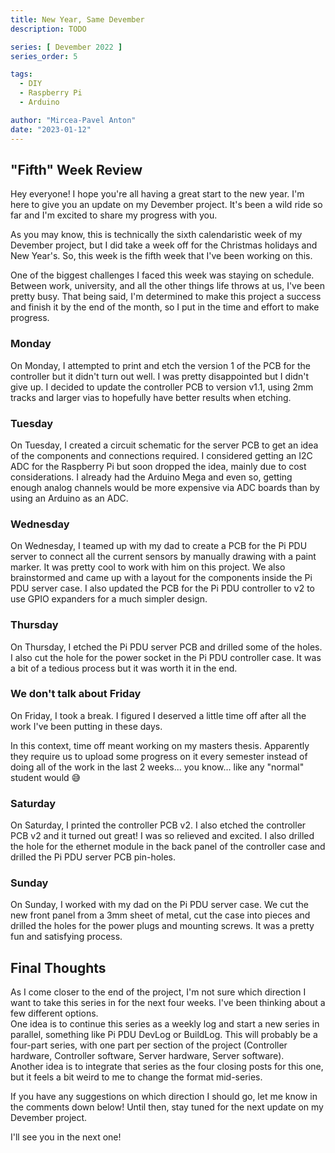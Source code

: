 ```yaml
---
title: New Year, Same Devember
description: TODO

series: [ Devember 2022 ]
series_order: 5

tags:
  - DIY
  - Raspberry Pi
  - Arduino

author: "Mircea-Pavel Anton"
date: "2023-01-12"
---
```


## "Fifth" Week Review

Hey everyone! I hope you're all having a great start to the new year. I'm here to give you an update on my Devember project. It's been a wild ride so far and I'm excited to share my progress with you.

As you may know, this is technically the sixth calendaristic week of my Devember project, but I did take a week off for the Christmas holidays and New Year's. So, this week is the fifth week that I've been working on this.

One of the biggest challenges I faced this week was staying on schedule. Between work, university, and all the other things life throws at us, I've been pretty busy. That being said, I'm determined to make this project a success and finish it by the end of the month, so I put in the time and effort to make progress.

### Monday

On Monday, I attempted to print and etch the version 1 of the PCB for the controller but it didn't turn out well. I was pretty disappointed but I didn't give up. I decided to update the controller PCB to version v1.1, using 2mm tracks and larger vias to hopefully have better results when etching.

### Tuesday

On Tuesday, I created a circuit schematic for the server PCB to get an idea of the components and connections required. I considered getting an I2C ADC for the Raspberry Pi but soon dropped the idea, mainly due to cost considerations. I already had the Arduino Mega and even so, getting enough analog channels would be more expensive via ADC boards than by using an Arduino as an ADC.

### Wednesday

On Wednesday, I teamed up with my dad to create a PCB for the Pi PDU server to connect all the current sensors by manually drawing with a paint marker. It was pretty cool to work with him on this project. We also brainstormed and came up with a layout for the components inside the Pi PDU server case. I also updated the PCB for the Pi PDU controller to v2 to use GPIO expanders for a much simpler design.

### Thursday

On Thursday, I etched the Pi PDU server PCB and drilled some of the holes. I also cut the hole for the power socket in the Pi PDU controller case. It was a bit of a tedious process but it was worth it in the end.

### We don't talk about Friday

On Friday, I took a break. I figured I deserved a little time off after all the work I've been putting in these days.

In this context, time off meant working on my masters thesis. Apparently they require us to upload some progress on it every semester instead of doing all of the work in the last 2 weeks... you know... like any "normal" student would 😅

### Saturday

On Saturday, I printed the controller PCB v2. I also etched the controller PCB v2 and it turned out great! I was so relieved and excited. I also drilled the hole for the ethernet module in the back panel of the controller case and drilled the Pi PDU server PCB pin-holes.

### Sunday

On Sunday, I worked with my dad on the Pi PDU server case. We cut the new front panel from a 3mm sheet of metal, cut the case into pieces and drilled the holes for the power plugs and mounting screws. It was a pretty fun and satisfying process.

## Final Thoughts

As I come closer to the end of the project, I'm not sure which direction I want to take this series in for the next four weeks. I've been thinking about a few different options.  
One idea is to continue this series as a weekly log and start a new series in parallel, something like Pi PDU DevLog or BuildLog. This will probably be a four-part series, with one part per section of the project (Controller hardware, Controller software, Server hardware, Server software).  
Another idea is to integrate that series as the four closing posts for this one, but it feels a bit weird to me to change the format mid-series.

If you have any suggestions on which direction I should go, let me know in the comments down below! Until then, stay tuned for the next update on my Devember project.

I'll see you in the next one!
